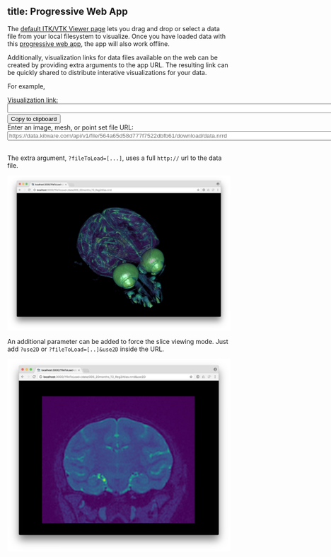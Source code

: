 title: Progressive Web App
---

The [default ITK/VTK Viewer page](https://kitware.github.io/itk-vtk-viewer/app/) lets you drag and drop or select a data file from your local filesystem to visualize. Once you have loaded data with this [progressive web app](https://en.wikipedia.org/wiki/Progressive_Web_Apps), the app will also work offline.

Additionally, visualization links for data files available on the web can be created by providing extra arguments to the app URL. The resulting link can be quickly shared to distribute interative visualizations for your data.

For example,

<div>
<label for="dataVisualizationLink"><a href="https://kitware.github.io/itk-vtk-viewer/app/?fileToLoad=https://data.kitware.com/api/v1/file/564a65d58d777f7522dbfb61/download/data.nrrd" target="_blank" id="linkForNewTab">Visualization link:</a></label>
<textarea name="dataVisualizationLink" id="dataVisualizationLink" rows="1" cols="100" wrap="off" readonly></textarea>
<button onclick="copyLinkToClipboard()">Copy to clipboard</button>
</div>

<script>
var textarea = document.getElementById("dataVisualizationLink");
// Avoid Markdown from messing with it
textarea.value = 'https://kitware.github.io/itk-vtk-viewer/app/?fileToLoad=https://data.kitware.com/api/v1/file/564a65d58d777f7522dbfb61/download/data.nrrd';

function generateDataVisualizationLink() {
  var url = "https://kitware.github.io/itk-vtk-viewer/app/?fileToLoad=" + document.getElementById("dataURL").value.trim();
  var previewer = document.getElementById("linkPreview");
  var linkForNewTab = document.getElementById("linkForNewTab");
  previewer.src = url;
  textarea.value = url;
  linkForNewTab.href = url;
}

function copyLinkToClipboard() {
  textarea.select();
  document.execCommand("copy");
}
</script>

<div>
<label for="dataURL">Enter an image, mesh, or point set file URL:</label>
<input type="url" name="dataURL" id="dataURL" placeholder="https://data.kitware.com/api/v1/file/564a65d58d777f7522dbfb61/download/data.nrrd" size="100" required oninput="generateDataVisualizationLink()" />
</div>

<br>

The extra argument, `?fileToLoad=[...]`, uses a full `http://` url to the data file.

![ItkVtkViewer](./dataViewer.jpg)

An additional parameter can be added to force the slice viewing mode. Just add `?use2D` or `?fileToLoad=[..]&use2D` inside the URL.

![ItkVtkViewer2D](./2dViewer.jpg)

